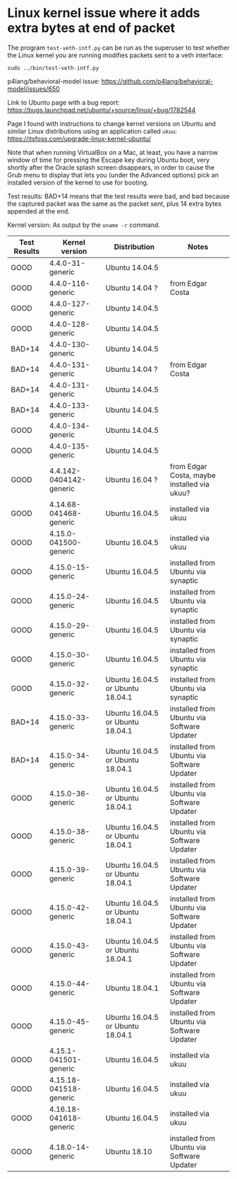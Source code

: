 # Linux kernel issue where it adds extra bytes at end of packet

The program `test-veth-intf.py` can be run as the superuser to test
whether the Linux kernel you are running modifies packets sent to a
veth interface:

    sudo ../bin/test-veth-intf.py


p4lang/behavioral-model issue: https://github.com/p4lang/behavioral-model/issues/650

Link to Ubuntu page with a bug report: https://bugs.launchpad.net/ubuntu/+source/linux/+bug/1782544

Page I found with instructions to change kernel versions on Ubuntu
and similar Linux distributions using an application called `ukuu`:
https://itsfoss.com/upgrade-linux-kernel-ubuntu/

Note that when running VirtualBox on a Mac, at least, you have a
narrow window of time for pressing the Escape key during Ubuntu boot,
very shortly after the Oracle splash screen disappears, in order to
cause the Grub menu to display that lets you (under the Advanced
options) pick an installed version of the kernel to use for booting.


Test results: BAD+14 means that the test results were bad, and bad
because the captured packet was the same as the packet sent, plus 14
extra bytes appended at the end.

Kernel version: As output by the `uname -r` command.

| Test Results | Kernel version | Distribution | Notes |
| ------------ | -------------- | ------------ | ----- |
| GOOD    | 4.4.0-31-generic        | Ubuntu 14.04.5 | |
| GOOD    | 4.4.0-116-generic       | Ubuntu 14.04 ? | from Edgar Costa |
| GOOD    | 4.4.0-127-generic       | Ubuntu 14.04.5 | |
| GOOD    | 4.4.0-128-generic       | Ubuntu 14.04.5 | |
| BAD+14  | 4.4.0-130-generic       | Ubuntu 14.04.5 | |
| BAD+14  | 4.4.0-131-generic       | Ubuntu 14.04 ? | from Edgar Costa |
| BAD+14  | 4.4.0-131-generic       | Ubuntu 14.04.5 | |
| BAD+14  | 4.4.0-133-generic       | Ubuntu 14.04.5 | |
| GOOD    | 4.4.0-134-generic       | Ubuntu 14.04.5 | |
| GOOD    | 4.4.0-135-generic       | Ubuntu 14.04.5 | |
| GOOD    | 4.4.142-0404142-generic | Ubuntu 16.04 ? | from Edgar Costa, maybe installed via ukuu? |
| GOOD    | 4.14.68-041468-generic  | Ubuntu 16.04.5 | installed via ukuu |
| GOOD    | 4.15.0-041500-generic   | Ubuntu 16.04.5 | installed via ukuu |
| GOOD    | 4.15.0-15-generic       | Ubuntu 16.04.5 | installed from Ubuntu via synaptic |
| GOOD    | 4.15.0-24-generic       | Ubuntu 16.04.5 | installed from Ubuntu via synaptic |
| GOOD    | 4.15.0-29-generic       | Ubuntu 16.04.5 | installed from Ubuntu via synaptic |
| GOOD    | 4.15.0-30-generic       | Ubuntu 16.04.5 | installed from Ubuntu via synaptic |
| GOOD    | 4.15.0-32-generic       | Ubuntu 16.04.5 or Ubuntu 18.04.1 | installed from Ubuntu via synaptic |
| BAD+14  | 4.15.0-33-generic       | Ubuntu 16.04.5 or Ubuntu 18.04.1 | installed from Ubuntu via Software Updater |
| BAD+14  | 4.15.0-34-generic       | Ubuntu 16.04.5 or Ubuntu 18.04.1 | installed from Ubuntu via Software Updater |
| GOOD    | 4.15.0-36-generic       | Ubuntu 16.04.5 or Ubuntu 18.04.1 | installed from Ubuntu via Software Updater |
| GOOD    | 4.15.0-38-generic       | Ubuntu 16.04.5 or Ubuntu 18.04.1 | installed from Ubuntu via Software Updater |
| GOOD    | 4.15.0-39-generic       | Ubuntu 16.04.5 or Ubuntu 18.04.1 | installed from Ubuntu via Software Updater |
| GOOD    | 4.15.0-42-generic       | Ubuntu 16.04.5 or Ubuntu 18.04.1 | installed from Ubuntu via Software Updater |
| GOOD    | 4.15.0-43-generic       | Ubuntu 16.04.5 or Ubuntu 18.04.1 | installed from Ubuntu via Software Updater |
| GOOD    | 4.15.0-44-generic       | Ubuntu 18.04.1 | installed from Ubuntu via Software Updater |
| GOOD    | 4.15.0-45-generic       | Ubuntu 16.04.5 or Ubuntu 18.04.1 | installed from Ubuntu via Software Updater |
| GOOD    | 4.15.1-041501-generic   | Ubuntu 16.04.5 | installed via ukuu |
| GOOD    | 4.15.18-041518-generic  | Ubuntu 16.04.5 | installed via ukuu |
| GOOD    | 4.16.18-041618-generic  | Ubuntu 16.04.5 | installed via ukuu |
| GOOD    | 4.18.0-14-generic       | Ubuntu 18.10 | installed from Ubuntu via Software Updater |
